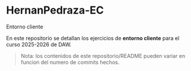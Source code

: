 # HernanPedraza-EC

Entorno cliente

En este repositorio se detallan los ejercicios de **entorno cliente**
para el curso 2025-2026 de DAW.

> Nota: los contenidos de este repositorio/README pueden variar en funcion
> del numero de commits hechos.
